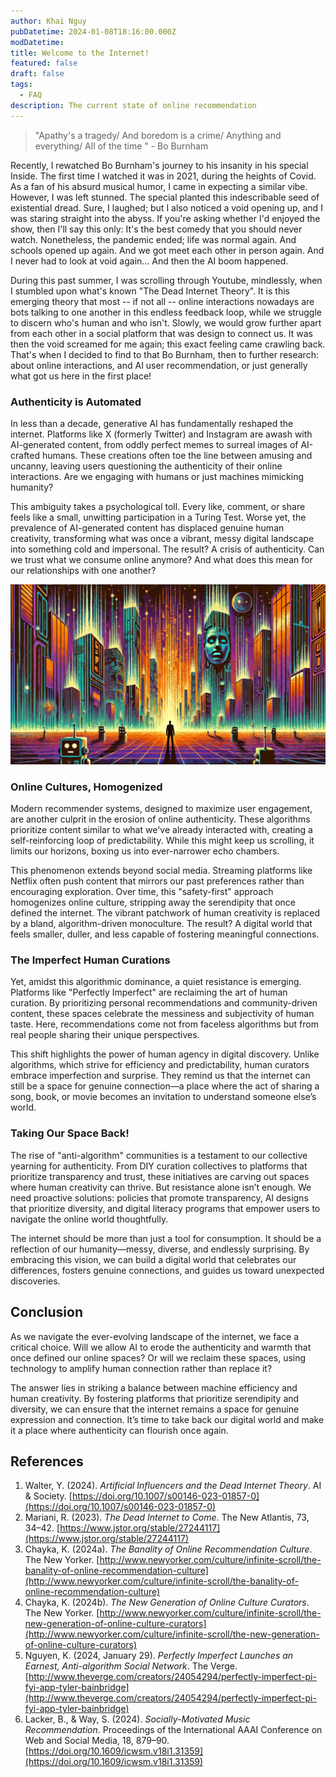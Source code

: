 ```yaml
---
author: Khai Nguy
pubDatetime: 2024-01-08T18:16:00.000Z
modDatetime:
title: Welcome to the Internet!
featured: false
draft: false
tags:
  - FAQ
description: The current state of online recommendation
---
```


> "Apathy's a tragedy/
And boredom is a crime/
Anything and everything/
All of the time
" - Bo Burnham

Recently, I rewatched Bo Burnham's journey to his insanity in his special Inside. The first time I watched it was in 2021, during the heights of Covid. As a fan of his absurd musical humor, I came in expecting a similar vibe. However, I was left stunned. The special planted this indescribable seed of existential dread. Sure, I laughed; but I also noticed a void opening up, and I was staring straight into the abyss. If you're asking whether I'd enjoyed the show, then I'll say this only: It's the best comedy that you should never watch. Nonetheless, the pandemic ended; life was normal again. And schools opened up again. And we got meet each other in person again. And I never had to look at void again... And then the AI boom happened.

During this past summer, I was scrolling through Youtube, mindlessly, when I stumbled upon what's known "The Dead Internet Theory". It is this emerging theory that most -- if not all -- online interactions nowadays are bots talking to one another in this endless feedback loop, while we struggle to discern who's human and who isn't. Slowly, we would grow further apart from each other in a social platform that was design to connect us. It was then the void screamed for me again; this exact feeling came crawling back. That's when I decided to find to that Bo Burnham, then to further research: about online interactions, and AI user recommendation, or just generally what got us here in the first place! 

### Authenticity is Automated
In less than a decade, generative AI has fundamentally reshaped the internet. Platforms like X (formerly Twitter) and Instagram are awash with AI-generated content, from oddly perfect memes to surreal images of AI-crafted humans. These creations often toe the line between amusing and uncanny, leaving users questioning the authenticity of their online interactions. Are we engaging with humans or just machines mimicking humanity?

This ambiguity takes a psychological toll. Every like, comment, or share feels like a small, unwitting participation in a Turing Test. Worse yet, the prevalence of AI-generated content has displaced genuine human creativity, transforming what was once a vibrant, messy digital landscape into something cold and impersonal. The result? A crisis of authenticity. Can we trust what we consume online anymore? And what does this mean for our relationships with one another?

![image info](./static/dit.webp)

### Online Cultures, Homogenized
Modern recommender systems, designed to maximize user engagement, are another culprit in the erosion of online authenticity. These algorithms prioritize content similar to what we've already interacted with, creating a self-reinforcing loop of predictability. While this might keep us scrolling, it limits our horizons, boxing us into ever-narrower echo chambers.

This phenomenon extends beyond social media. Streaming platforms like Netflix often push content that mirrors our past preferences rather than encouraging exploration. Over time, this "safety-first" approach homogenizes online culture, stripping away the serendipity that once defined the internet. The vibrant patchwork of human creativity is replaced by a bland, algorithm-driven monoculture. The result? A digital world that feels smaller, duller, and less capable of fostering meaningful connections.

### The Imperfect Human Curations
Yet, amidst this algorithmic dominance, a quiet resistance is emerging. Platforms like "Perfectly Imperfect" are reclaiming the art of human curation. By prioritizing personal recommendations and community-driven content, these spaces celebrate the messiness and subjectivity of human taste. Here, recommendations come not from faceless algorithms but from real people sharing their unique perspectives.

This shift highlights the power of human agency in digital discovery. Unlike algorithms, which strive for efficiency and predictability, human curators embrace imperfection and surprise. They remind us that the internet can still be a space for genuine connection—a place where the act of sharing a song, book, or movie becomes an invitation to understand someone else’s world.

### Taking Our Space Back!
The rise of "anti-algorithm" communities is a testament to our collective yearning for authenticity. From DIY curation collectives to platforms that prioritize transparency and trust, these initiatives are carving out spaces where human creativity can thrive. But resistance alone isn’t enough. We need proactive solutions: policies that promote transparency, AI designs that prioritize diversity, and digital literacy programs that empower users to navigate the online world thoughtfully.

The internet should be more than just a tool for consumption. It should be a reflection of our humanity—messy, diverse, and endlessly surprising. By embracing this vision, we can build a digital world that celebrates our differences, fosters genuine connections, and guides us toward unexpected discoveries.

## Conclusion
As we navigate the ever-evolving landscape of the internet, we face a critical choice. Will we allow AI to erode the authenticity and warmth that once defined our online spaces? Or will we reclaim these spaces, using technology to amplify human connection rather than replace it?

The answer lies in striking a balance between machine efficiency and human creativity. By fostering platforms that prioritize serendipity and diversity, we can ensure that the internet remains a space for genuine expression and connection. It’s time to take back our digital world and make it a place where authenticity can flourish once again.


## References
1. Walter, Y. (2024). *Artificial Influencers and the Dead Internet Theory*. AI & Society. [https://doi.org/10.1007/s00146-023-01857-0](https://doi.org/10.1007/s00146-023-01857-0)
2. Mariani, R. (2023). *The Dead Internet to Come*. The New Atlantis, 73, 34–42. [https://www.jstor.org/stable/27244117](https://www.jstor.org/stable/27244117)
3. Chayka, K. (2024a). *The Banality of Online Recommendation Culture*. The New Yorker. [http://www.newyorker.com/culture/infinite-scroll/the-banality-of-online-recommendation-culture](http://www.newyorker.com/culture/infinite-scroll/the-banality-of-online-recommendation-culture)
4. Chayka, K. (2024b). *The New Generation of Online Culture Curators*. The New Yorker. [http://www.newyorker.com/culture/infinite-scroll/the-new-generation-of-online-culture-curators](http://www.newyorker.com/culture/infinite-scroll/the-new-generation-of-online-culture-curators)
5. Nguyen, K. (2024, January 29). *Perfectly Imperfect Launches an Earnest, Anti-algorithm Social Network*. The Verge. [http://www.theverge.com/creators/24054294/perfectly-imperfect-pi-fyi-app-tyler-bainbridge](http://www.theverge.com/creators/24054294/perfectly-imperfect-pi-fyi-app-tyler-bainbridge)
6. Lacker, B., & Way, S. (2024). *Socially-Motivated Music Recommendation*. Proceedings of the International AAAI Conference on Web and Social Media, 18, 879–90. [https://doi.org/10.1609/icwsm.v18i1.31359](https://doi.org/10.1609/icwsm.v18i1.31359)
